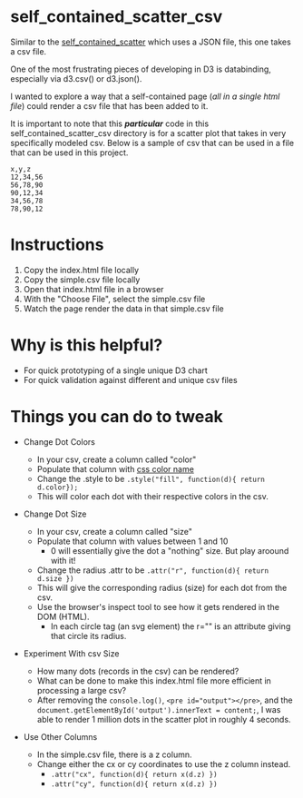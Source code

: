 # self_contained_scatter_csv

Similar to the [self_contained_scatter](https://github.com/bflbarlow/d3_projects/tree/main/self_contained_scatter) which uses a JSON file, this one takes a csv file.

One of the most frustrating pieces of developing in D3 is databinding, especially via d3.csv() or d3.json().

I wanted to explore a way that a self-contained page (*all in a single html file*) could render a csv file that has been added to it.

It is important to note that this ***particular*** code in this self_contained_scatter_csv directory is for a scatter plot that takes in very specifically modeled csv. Below is a sample of csv that can be used in a file that can be used in this project.

```
x,y,z
12,34,56
56,78,90
90,12,34
34,56,78
78,90,12
```

# Instructions

1) Copy the index.html file locally
2) Copy the simple.csv file locally
3) Open that index.html file in a browser
4) With the "Choose File", select the simple.csv file
5) Watch the page render the data in that simple.csv file

# Why is this helpful?

- For quick prototyping of a single unique D3 chart
- For quick validation against different and unique csv files

# Things you can do to tweak

- Change Dot Colors
  - In your csv, create a column called "color"
  - Populate that column with [css color name](https://www.w3schools.com/css/css_colors.asp)
  - Change the .style to be `.style("fill", function(d){ return d.color});`
  - This will color each dot with their respective colors in the csv.
 
- Change Dot Size
  - In your csv, create a column called "size"
  - Populate that column with values between 1 and 10
    - 0 will essentially give the dot a "nothing" size. But play aroound with it!
  - Change the radius .attr to be `.attr("r", function(d){ return d.size })`
  - This will give the corresponding radius (size) for each dot from the csv.
  - Use the browser's inspect tool to see how it gets rendered in the DOM (HTML).
    - In each circle tag (an svg element) the r="" is an attribute giving that circle its radius.
     
- Experiment With csv Size
  - How many dots (records in the csv) can be rendered?
  - What can be done to make this index.html file more efficient in processing a large csv?
  - After removing the `console.log()`, `<pre id="output"></pre>`, and the `document.getElementById('output').innerText = content;`, I was able to render 1 million dots in the scatter plot in roughly 4 seconds.

- Use Other Columns
  - In the simple.csv file, there is a z column.
  - Change either the cx or cy coordinates to use the z column instead.
    - `.attr("cx", function(d){ return x(d.z) })`
    - `.attr("cy", function(d){ return x(d.z) })`
